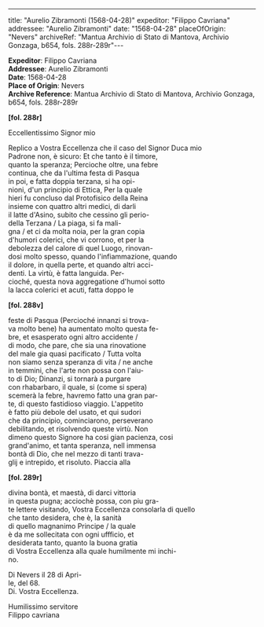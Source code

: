 ---
title: "Aurelio Zibramonti (1568-04-28)"
expeditor: "Filippo Cavriana"
addressee: "Aurelio Zibramonti"
date: "1568-04-28"
placeOfOrigin: "Nevers"
archiveRef: "Mantua Archivio di Stato di Mantova, Archivio Gonzaga, b654, fols. 288r-289r"---

**Expeditor**: Filippo Cavriana  
**Addressee**: Aurelio Zibramonti  
**Date**: 1568-04-28  
**Place of Origin**: Nevers  
**Archive Reference**: Mantua Archivio di Stato di Mantova, Archivio Gonzaga, b654, fols. 288r-289r  


**[fol. 288r]**

Eccellentissimo Signor  mio

  
Replico a Vostra Eccellenza  che il caso del Signor  Duca mio   
Padrone non, è sicuro: Et che tanto è il timore,   
quanto la speranza; Percioche oltre, una febre   
continua, che da l'ultima festa di Pasqua   
in poi, e fatta doppia terzana, si ha opi-  
nioni, d'un principio di Ettica, Per la quale   
hieri fu concluso dal Protofisico della Reina  
insieme con quattro altri medici, di darli   
il latte d'Asino, subito che cessino gli perio-  
 della Terzana / La piaga, si fa mali-  
gna / et ci da molta noia, per la gran copia   
d'humori colerici, che vi corrono, et per la   
debolezza del calore di quel  Luogo, rinovan-  
dosi molto spesso, quando l'infiammazione, quando   
il dolore, in quella perte, et quando  altri acci-  
denti. La virtù, è fatta languida. Per-  
cioché, questa nova aggregatione d'humoi sotto   
la lacca colerici et acuti, fatta doppo le


**[fol. 288v]**

feste di Pasqua (Percioché innanzi si trova-  
va molto bene) ha aumentato molto questa  fe-  
bre, et esasperato ogni altro accidente /   
di modo, che pare, che sia una rinovatione   
del male gia quasi pacificato / Tutta volta   
non siamo senza speranza di vita / ne anche   
in temmini, che l'arte non possa con l'aiu-  
to di Dio; Dinanzi, si tornarà a purgare   
con rhabarbaro, il quale, si (come si spera)   
scemerà la febre, havremo fatto una gran par-  
te, di questo  fastidioso viaggio. L'appetito   
è fatto più debole del usato, et qui sudori   
che da principio, cominciarono, perseverano   
debilitando, et risolvendo queste  virtù. Non   
dimeno questo Signore  ha cosi gian pacienza, cosi   
grand'animo, et tanta speranza, nell immensa   
bontà di Dio, che nel mezzo di tanti trava-  
glij e intrepido, et risoluto. Piaccia alla


**[fol. 289r]**

  
divina bontà, et maestà, di darci vittoria   
in questa  pugna; acciochè possa, con  piu gra-  
te lettere  visitando, Vostra Eccellenza  consolarla di quello   
che tanto desidera, che è, la sanità   
di quello  magnanimo Principe / la quale   
è da me sollecitata con ogni uffficio, et   
desiderata tanto, quanto la buona gratia   
di Vostra Eccellenza  alla quale humilmente  mi inchi-  
no.

Di Nevers il 28 di Apri-  
le, del 68.  
Di. Vostra Eccellenza.
           
Humilissimo servitore   
Filippo cavriana

